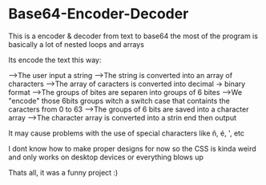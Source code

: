 # Base64-Encoder-Decoder
This is a encoder & decoder from text to base64
the most of the program is basically a lot of nested loops and arrays

Its encode the text this way:

-->The user input a string
-->The string is converted into an array of characters
-->The array of caracters is converted into decimal -> binary format
-->The groups of bites are separen into groups of 6 bites
-->We "encode" those 6bits groups witch a switch case that containts the caracters from 0 to 63
-->The groups of 6 bits are saved into a character array
-->The character array is converted into a strin end then output

It may cause problems with the use of special characters like ñ, é, ', etc

I dont know how to make proper designs for now so the CSS is kinda weird and only works on desktop devices or everything blows up

Thats all, it was a funny project :)
